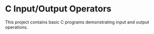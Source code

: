 # C Input/Output Operators

This project contains basic C programs demonstrating input and output operations.
